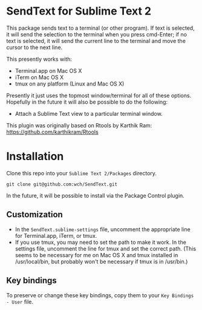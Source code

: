# SendText for Sublime Text 2

This package sends text to a terminal (or other program). If text is selected, it will send the selection to the terminal when you press cmd-Enter; if no text is selected, it will send the current line to the terminal and move the cursor to the next line.

This presently works with:

* Terminal.app on Mac OS X
* iTerm on Mac OS X
* tmux on any platform (Linux and Mac OS X)


Presently it just uses the topmost window/terminal for all of these options. Hopefully in the future it will also be possible to do the following:

* Attach a Sublime Text view to a particular terminal window.

This plugin was originally based on Rtools by Karthik Ram: https://github.com/karthikram/Rtools

# Installation

Clone this repo into your `Sublime Text 2/Packages` directory.

```
git clone git@github.com:wch/SendText.git
```

In the future, it will be possible to install via the Package Control plugin.


## Customization

* In the `SendText.sublime-settings` file, uncomment the appropriate line for Terminal.app, iTerm, or tmux.
* If you use tmux, you may need to set the path to make it work. In the settings file, uncomment the line for tmux and set the correct path. (This seems to be necessary for me on Mac OS X and tmux installed in /usr/local/bin, but probably won't be necessary if tmux is in /usr/bin.)


## Key bindings

To preserve or change these key bindings, copy them to your `Key Bindings - User` file.
